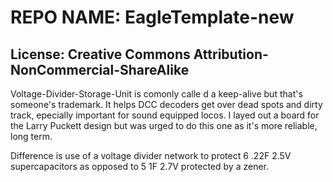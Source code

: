 # REPO NAME: EagleTemplate-new
## License: Creative Commons Attribution-NonCommercial-ShareAlike

Voltage-Divider-Storage-Unit is comonly calle d a keep-alive but that's someone's
trademark.  It helps DCC decoders get over dead spots and dirty track, epecially
important for sound equipped locos.  I layed out a board for the Larry Puckett 
design but was urged to do this one as it's more reliable, long term.

Difference is use of a voltage divider network to protect 6 .22F 2.5V supercapacitors
as opposed to 5 1F 2.7V protected by a zener.
